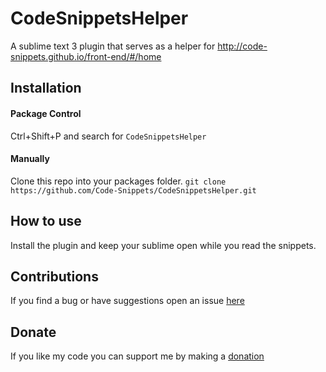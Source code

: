 CodeSnippetsHelper
===========================
A sublime text 3 plugin that serves as a helper for http://code-snippets.github.io/front-end/#/home  

Installation
--------------

#### Package Control
Ctrl+Shift+P and search for `CodeSnippetsHelper`

#### Manually
Clone this repo into your packages folder.
`git clone https://github.com/Code-Snippets/CodeSnippetsHelper.git`

How to use
----------------
Install the plugin and keep your sublime open while you read the snippets.  

Contributions
-----------------
If you find a bug or have suggestions open an issue [here](https://github.com/Code-Snippets/CodeSnippetsHelper/issues)

Donate 
-----------------
If you like my code you can support me by making a [donation](https://www.paypal.com/cgi-bin/webscr?cmd=_donations&business=T9HU2KAF54EBE&lc=RO&currency_code=USD&bn=PP%2dDonationsBF%3abtn_donateCC_LG%2egif%3aNonHosted)
